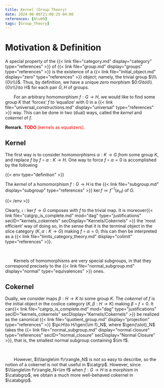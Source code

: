 ```yaml
---
title: Kernel (Group Theory)
date: 2024-06-06T21:08:25-04:00
references: [Alu09]
tags: [Group_Theory]
---
```


# Motivation & Definition

A special property of the {{< link file="category.md" display="category" type="references" >}} of {{< link file="group.md" display="groups" type="references" >}} is the existence of a {{< link file="initial_object.md" display="zero" type="references" >}} object; namely, the trivial group $\l\\{0\r\\}$. Thus, by definition, we have a unique *zero* morphism $0:G\to\l\\{0\r\\}\to H$ for each pair $G,H$ of groups.
<br>

&emsp;&emsp;For an arbitrary homomorphism $f:G\to H$, we would like to find some group $K$ that ‘forces’ $f$ to ‘equalize’ with $0$ in a {{< link file="universal_constructions.md" display="universal" type="references" >}} way. This can be done in two (dual) ways, called the *kernel* and *cokernel* of $f$.

<div class="space"></div>

**Remark.** <span style="color:red">**TODO** (kernels as equalizers).</span>

<div class="space"></div>

## Kernel

The first way is to consider homomorphisms $\alpha:K\to G$ *from* some group $K$, and replace $f$ by $f\circ\alpha:K\to H$. One way to force $f\circ\alpha=0$ is accomplished by the following

{{< env type="definition" >}}

The *kernel* of a homomorphism $f:G\to H$ is the {{< link file="subgroup.md" display="subgroup" type="references" >}} $\ker f\coloneqq f^{-1}(e_H)$ of $G$.

{{< /env >}}

Clearly, $\iota:\ker f\to G$ composes with $f$ to the trivial map. It is moreover{{< link file="catgrp_is_complete.md" mod="dag" type="justifications" secID="kernels_cokernels" secDisplay="Kernels/Cokernels" >}} the ‘most efficient’ way of doing so, in the sense that it is the terminal object in the slice category $(K,\alpha:K\to G)$ making $f\circ\alpha=0$; this can then be interpreted as a  {{< link file="limits_category_theory.md" display="colimit" type="references" >}}.

<br>

&emsp;&emsp;Kernels of homomorphisms are very special subgroups, in that they correspond precisely to the {{< link file="normal_subgroup.md" display="normal" type="equivalences" >}} ones.

<div class="space"></div>

<h2 id="cokernel">Cokernel</h2>

Dually, we consider maps $\beta:H\to K$ *to* some group $K$. The *cokernel* of $f$ is the initial object in the coslice category $(K,\beta:H\to K)$ making $\beta\circ f=0$. It can{{< link file="catgrp_is_complete.md" mod="dag" type="justifications" secID="kernels_cokernels" secDisplay="Kernels/Cokernels" >}} be realized as the canonical {{< link file="quotient_group.md" display="projection" type="references" >}} $\pi:H\to H/\gen{\im f}_N$, where $\gen{\slot}_N$ takes the {{< link file="normal_subgroup.md" display="normal closure" type="references" secID="normal_closure" secDisplay="Normal Closure" >}}, that is, the smallest normal subgroup containing $\im f$.

<br>

&emsp;&emsp;However, $\l\langle\im f\r\rangle_N$ is not so easy to describe, so the notion of a cokernel is not that useful in $\catgrp$. However, since $\l\langle\im f\r\rangle_N=\im f$ when $f:G\to H$ is a morphism in $\catabgrp$, we obtain a much more well-behaved cokernel in $\catabgrp$.
